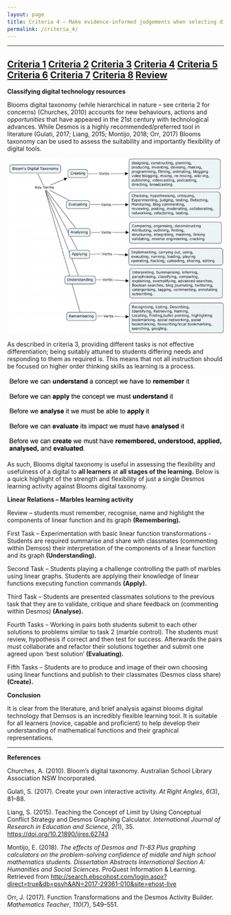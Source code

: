 ```yaml
---
layout: page
title: Criteria 4 – Make evidence-informed judgements when selecting digital technology resources.
permalink: /criteria_4/
---
```

-------------------------------------------------------------------------------------------
[Criteria 1](http://damienstpierre.com/criteria_1/)
[Criteria 2](http://damienstpierre.com/criteria_2/)
[Criteria 3](http://damienstpierre.com/criteria_3/)
[Criteria 4](http://damienstpierre.com/criteria_4/)
[Criteria 5](http://damienstpierre.com/criteria_5/)
[Criteria 6](http://damienstpierre.com/criteria_6/)
[Criteria 7](http://damienstpierre.com/criteria_7/)
[Criteria 8](http://damienstpierre.com/criteria_8/)
[Review](http://damienstpierre.com/criteria_review/)
-------------------------------------------------------------------------------------------

**Classifying digital technology resources**

Blooms digital taxonomy (while hierarchical in nature – see criteria 2 for
concerns) (Churches, 2010) accounts for new behaviours, actions and
*opportunities* that have appeared in the 21st century with technological
advances. While Desmos is a highly recommended/preferred tool in literature
(Gulati, 2017; Liang, 2015; Montijo, 2018; Orr, 2017) Blooms taxonomy can be
used to assess the suitability and importantly flexibility of digital tools.

![](media/f445ac14b449af563f064759805fcc13.png)

As described in criteria 3, providing different tasks is not effective
differentiation; being suitably attuned to students differing needs and
responding to them as required is. This means that not all instruction should be
focused on higher order thinking skills as learning is a process.

![](media/55d5d41832ca7a5365ccbcf0c99fce54.png)

As such, Blooms digital taxonomy is useful in assessing the flexibility and
usefulness of a digital to **all learners** at **all stages of the learning.**
Below is a quick highlight of the strength and flexibility of just a single
Desmos learning activity against Blooms digital taxonomy.

**Linear Relations – Marbles learning activity**

Review – students must remember, recognise, name and highlight the components of
linear function and its graph **(Remembering).**

First Task – Experimentation with basic linear function transformations -
Students are required summarise and share with classmates (commenting within
Demsos) their interpretation of the components of a linear function and its
graph **(Understanding).**

Second Task – Students playing a challenge controlling the path of marbles using
linear graphs. Students are applying their knowledge of linear functions
executing function commands **(Apply).**

Third Task – Students are presented classmates solutions to the previous task
that they are to validate, critique and share feedback on (commenting within
Desmos) **(Analyse).**

Fourth Tasks – Working in pairs both students submit to each other solutions to
problems similar to task 2 (marble control). The students must review,
hypothesis if correct and then test for success. Afterwards the pairs must
collaborate and refactor their solutions together and submit one agreed upon
‘best solution’ **(Evaluating).**

Fifth Tasks – Students are to produce and image of their own choosing using
linear functions and publish to their classmates (Desmos class share)
**(Create).**

**Conclusion**

It is clear from the literature, and brief analysis against blooms digital
technology that Demsos is an incredibly flexible learning tool. It is suitable
for all learners (novice, capable and proficient) to help develop their
understanding of mathematical functions and their graphical representations.


----------------------------------------------------------------------------------------------------------
**References**

Churches, A. (2010). Bloom’s digital taxonomy. Australian School Library
Association NSW Incorporated.

Gulati, S. (2017). Create your own interactive activity. *At Right Angles*,
*6*(3), 81–88.

Liang, S. (2015). Teaching the Concept of Limit by Using Conceptual Conflict
Strategy and Desmos Graphing Calculator. *International Journal of Research in
Education and Science*, *2*(1), 35. https://doi.org/10.21890/ijres.62743

Montijo, E. (2018). *The effects of Desmos and TI-83 Plus graphing calculators
on the problem-solving confidence of middle and high school mathematics
students. Dissertation Abstracts International Section A: Humanities and Social
Sciences*. ProQuest Information & Learning. Retrieved from
http://search.ebscohost.com/login.aspx?direct=true&db=psyh&AN=2017-29361-010&site=ehost-live

Orr, J. (2017). Function Transformations and the Desmos Activity Builder.
*Mathematics Teacher*, *110*(7), 549–551.

